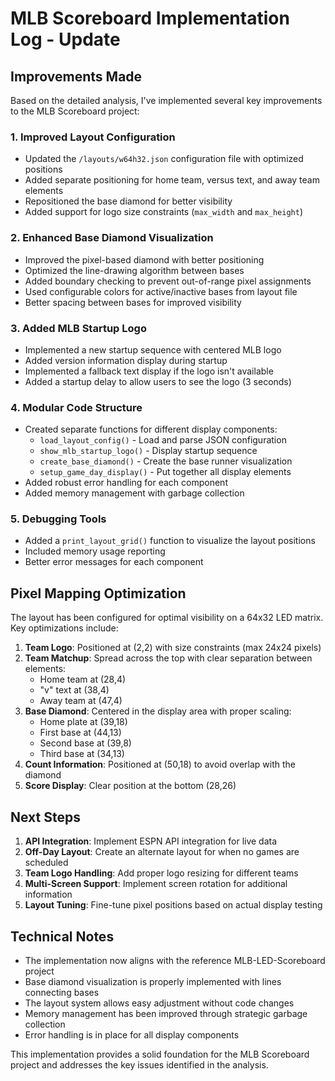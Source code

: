 # MLB Scoreboard Implementation Log - Update

## Improvements Made

Based on the detailed analysis, I've implemented several key improvements to the MLB Scoreboard project:

### 1. Improved Layout Configuration

- Updated the `/layouts/w64h32.json` configuration file with optimized positions
- Added separate positioning for home team, versus text, and away team elements
- Repositioned the base diamond for better visibility
- Added support for logo size constraints (`max_width` and `max_height`)

### 2. Enhanced Base Diamond Visualization

- Improved the pixel-based diamond with better positioning
- Optimized the line-drawing algorithm between bases
- Added boundary checking to prevent out-of-range pixel assignments
- Used configurable colors for active/inactive bases from layout file
- Better spacing between bases for improved visibility

### 3. Added MLB Startup Logo

- Implemented a new startup sequence with centered MLB logo
- Added version information display during startup
- Implemented a fallback text display if the logo isn't available
- Added a startup delay to allow users to see the logo (3 seconds)

### 4. Modular Code Structure

- Created separate functions for different display components:
  - `load_layout_config()` - Load and parse JSON configuration
  - `show_mlb_startup_logo()` - Display startup sequence
  - `create_base_diamond()` - Create the base runner visualization
  - `setup_game_day_display()` - Put together all display elements
- Added robust error handling for each component
- Added memory management with garbage collection

### 5. Debugging Tools

- Added a `print_layout_grid()` function to visualize the layout positions
- Included memory usage reporting
- Better error messages for each component

## Pixel Mapping Optimization

The layout has been configured for optimal visibility on a 64x32 LED matrix. Key optimizations include:

1. **Team Logo**: Positioned at (2,2) with size constraints (max 24x24 pixels)
2. **Team Matchup**: Spread across the top with clear separation between elements:
   - Home team at (28,4)
   - "v" text at (38,4)
   - Away team at (47,4)
3. **Base Diamond**: Centered in the display area with proper scaling:
   - Home plate at (39,18)
   - First base at (44,13)
   - Second base at (39,8)
   - Third base at (34,13)
4. **Count Information**: Positioned at (50,18) to avoid overlap with the diamond
5. **Score Display**: Clear position at the bottom (28,26)

## Next Steps

1. **API Integration**: Implement ESPN API integration for live data
2. **Off-Day Layout**: Create an alternate layout for when no games are scheduled
3. **Team Logo Handling**: Add proper logo resizing for different teams
4. **Multi-Screen Support**: Implement screen rotation for additional information
5. **Layout Tuning**: Fine-tune pixel positions based on actual display testing

## Technical Notes

- The implementation now aligns with the reference MLB-LED-Scoreboard project
- Base diamond visualization is properly implemented with lines connecting bases
- The layout system allows easy adjustment without code changes
- Memory management has been improved through strategic garbage collection
- Error handling is in place for all display components

This implementation provides a solid foundation for the MLB Scoreboard project and addresses the key issues identified in the analysis.